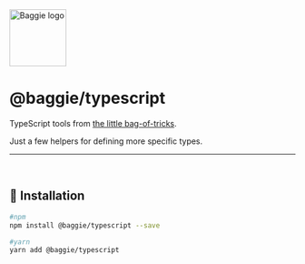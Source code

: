 <img alt="Baggie logo" src="https://github.com/larsmunkholm/baggie/raw/master/media/baggie.svg" height="100" />

<h1>@baggie/typescript</h1>

TypeScript tools from [the little bag-of-tricks](https://github.com/larsmunkholm/baggie#readme).

Just a few helpers for defining more specific types.
<hr>
<br>

## 🚀 Installation
```bash
#npm
npm install @baggie/typescript --save

#yarn
yarn add @baggie/typescript
```
